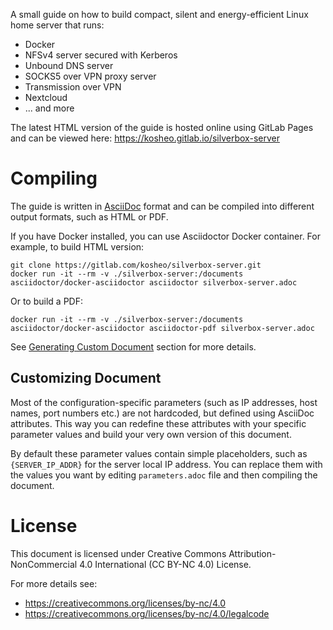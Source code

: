 A small guide on how to build compact, silent and energy-efficient Linux home server that runs:

- Docker
- NFSv4 server secured with Kerberos
- Unbound DNS server
- SOCKS5 over VPN proxy server
- Transmission over VPN
- Nextcloud
- ... and more

The latest HTML version of the guide is hosted online using GitLab Pages
and can be viewed here: https://kosheo.gitlab.io/silverbox-server

# Compiling
The guide is written in [AsciiDoc](https://en.wikipedia.org/wiki/AsciiDoc) format
and can be compiled into different output formats, such as HTML or PDF.

If you have Docker installed, you can use Asciidoctor Docker container.
For example, to build HTML version:

```
git clone https://gitlab.com/kosheo/silverbox-server.git
docker run -it --rm -v ./silverbox-server:/documents asciidoctor/docker-asciidoctor asciidoctor silverbox-server.adoc
```

Or to build a PDF:

```
docker run -it --rm -v ./silverbox-server:/documents asciidoctor/docker-asciidoctor asciidoctor-pdf silverbox-server.adoc
```

See [Generating Custom Document](https://kosheo.gitlab.io/silverbox-server.html#_generating_custom_document)
section for more details.

## Customizing Document
Most of the configuration-specific parameters (such as IP addresses, host names, port numbers etc.)
are not hardcoded, but defined using AsciiDoc attributes.
This way you can redefine these attributes with your specific parameter values
and build your very own version of this document.

By default these parameter values contain simple placeholders,
such as `{SERVER_IP_ADDR}` for the server local IP address.
You can replace them with the values you want by editing `parameters.adoc` file and then compiling the document.

# License
This document is licensed under Creative Commons Attribution-NonCommercial 4.0 International (CC BY-NC 4.0) License.

For more details see:

- https://creativecommons.org/licenses/by-nc/4.0
- https://creativecommons.org/licenses/by-nc/4.0/legalcode

